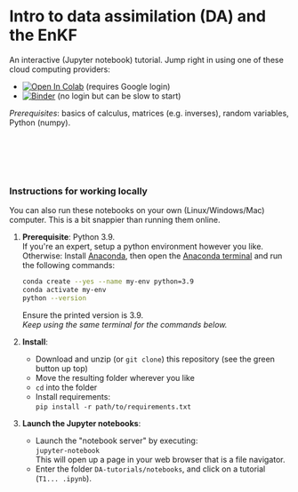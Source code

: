 # Intro to data assimilation (DA) and the EnKF

An interactive (Jupyter notebook) tutorial.
Jump right in using one of these cloud computing providers:

- [![Open In Colab](https://colab.research.google.com/assets/colab-badge.svg)](http://colab.research.google.com/github/nansencenter/DA-tutorials/blob/Colab)
  (requires Google login)
- [![Binder](https://mybinder.org/badge_logo.svg)](https://mybinder.org/v2/gh/nansencenter/DA-tutorials/master)
  (no login but can be slow to start)

*Prerequisites*: basics of calculus, matrices (e.g. inverses),
random variables, Python (numpy).

<br>
<br>
<br>
<br>

### Instructions for working locally

You can also run these notebooks on your own (Linux/Windows/Mac) computer.
This is a bit snappier than running them online.

1. **Prerequisite**: Python 3.9.  
   If you're an expert, setup a python environment however you like.
   Otherwise:
   Install [Anaconda](https://www.anaconda.com/download), then
   open the [Anaconda terminal](https://docs.conda.io/projects/conda/en/latest/user-guide/getting-started.html#starting-conda)
   and run the following commands:

   ```bash
   conda create --yes --name my-env python=3.9
   conda activate my-env
   python --version
   ```

   Ensure the printed version is 3.9.  
   *Keep using the same terminal for the commands below.*

2. **Install**:

    - Download and unzip (or `git clone`)
      this repository (see the green button up top)
    - Move the resulting folder wherever you like
    - `cd` into the folder
    - Install requirements:  
      `pip install -r path/to/requirements.txt`

3. **Launch the Jupyter notebooks**:

    - Launch the "notebook server" by executing:  
      `jupyter-notebook`  
      This will open up a page in your web browser that is a file navigator.  
    - Enter the folder `DA-tutorials/notebooks`, and click on a tutorial (`T1... .ipynb`).

<!-- markdownlint-disable-file heading-increment no-inline-html -->
